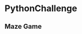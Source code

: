 # PythonChallenge

## Maze Game
<a href="https://github.com/vishalkalola1/PythonChallenge/blob/master/maz.gif"><img src="https://github.com/vishalkalola1/PythonChallenge/blob/master/maz.gif" title=""/></a> 
